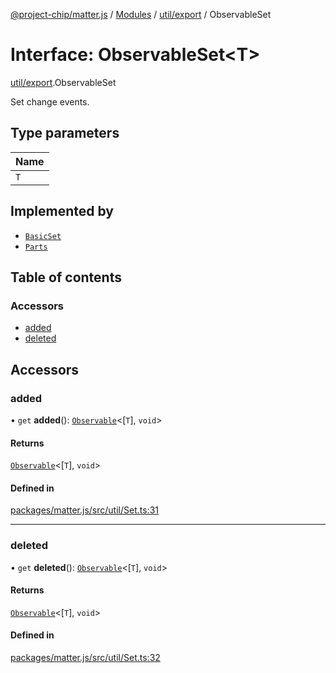 [@project-chip/matter.js](../README.md) / [Modules](../modules.md) / [util/export](../modules/util_export.md) / ObservableSet

# Interface: ObservableSet\<T\>

[util/export](../modules/util_export.md).ObservableSet

Set change events.

## Type parameters

| Name |
| :------ |
| `T` |

## Implemented by

- [`BasicSet`](../classes/util_export.BasicSet.md)
- [`Parts`](../classes/node_export._internal_.Parts.md)

## Table of contents

### Accessors

- [added](util_export.ObservableSet.md#added)
- [deleted](util_export.ObservableSet.md#deleted)

## Accessors

### added

• `get` **added**(): [`Observable`](util_export.Observable.md)\<[`T`], `void`\>

#### Returns

[`Observable`](util_export.Observable.md)\<[`T`], `void`\>

#### Defined in

[packages/matter.js/src/util/Set.ts:31](https://github.com/project-chip/matter.js/blob/6d3b6a5d957d88a9231d6ecab4bb41f8133112be/packages/matter.js/src/util/Set.ts#L31)

___

### deleted

• `get` **deleted**(): [`Observable`](util_export.Observable.md)\<[`T`], `void`\>

#### Returns

[`Observable`](util_export.Observable.md)\<[`T`], `void`\>

#### Defined in

[packages/matter.js/src/util/Set.ts:32](https://github.com/project-chip/matter.js/blob/6d3b6a5d957d88a9231d6ecab4bb41f8133112be/packages/matter.js/src/util/Set.ts#L32)
